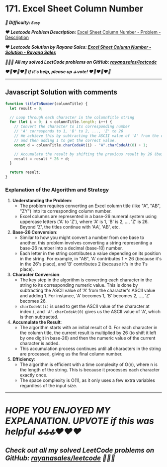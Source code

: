 # 171. Excel Sheet Column Number

**_🌱 Difficulty: `Easy`_**

**_❤️ Leetcode Problem Description:_** [Excel Sheet Column Number - Problem - Description](https://leetcode.com/problems/excel-sheet-column-number/description/)

**_❤️ Leetcode Solution by Rayana Sales: [Excel Sheet Column Number - Solution - Rayana Sales](https://leetcode.com/problems/excel-sheet-column-number/solutions/5695963/runtime-62ms-beats-93-29-simple-to-understand-javascript-solution/)_**

**_💁🏻‍♀️ All my solved LeetCode problems on GitHub: [rayanasales/leetcode](https://github.com/rayanasales/leetcode)_**

**_❤️‍🔥❤️‍🔥❤️‍🔥 If it's help, please up 🔝 vote! ❤️‍🔥❤️‍🔥❤️‍🔥_**

---

## Javascript Solution with comments

```js
function titleToNumber(columnTitle) {
  let result = 0;

  // Loop through each character in the columnTitle string
  for (let i = 0; i < columnTitle.length; i++) {
    // Convert the character to its corresponding number
    // 'A' corresponds to 1, 'B' to 2, ..., 'Z' to 26
    // We achieve this by subtracting the ASCII value of 'A' from the current character
    // and then adding 1 to get the correct value.
    const d = columnTitle.charCodeAt(i) - "A".charCodeAt(0) + 1;

    // Accumulate the result by shifting the previous result by 26 (base-26) and adding the current value.
    result = result * 26 + d;
  }

  return result;
}
```

### Explanation of the Algorithm and Strategy

1. **Understanding the Problem**:
   - The problem requires converting an Excel column title (like "A", "AB", "ZY") into its corresponding column number.
   - Excel columns are represented in a base-26 numeral system using uppercase letters ('A' to 'Z'), where 'A' is 1, 'B' is 2, ..., 'Z' is 26. Beyond 'Z', the titles continue with 'AA', 'AB', etc.
2. **Base-26 Conversion**:
   - Similar to how you might convert a number from one base to another, this problem involves converting a string representing a base-26 number into a decimal (base-10) number.
   - Each letter in the string contributes a value depending on its position in the string. For example, in "AB", 'A' contributes 1 \* 26 (because it's in the 26's place), and 'B' contributes 2 (because it's in the 1's place).
3. **Character Conversion**:
   - The key step in the algorithm is converting each character in the string to its corresponding numeric value. This is done by subtracting the ASCII value of 'A' from the character's ASCII value and adding 1. For instance, 'A' becomes 1, 'B' becomes 2, ..., 'Z' becomes 26.
   - `charCodeAt(i)` is used to get the ASCII value of the character at index `i`, and `'A'.charCodeAt(0)` gives us the ASCII value of 'A', which is then subtracted.
4. **Accumulate the Result**:
   - The algorithm starts with an initial result of 0. For each character in the column title, the current result is multiplied by 26 (to shift it left by one digit in base-26) and then the numeric value of the current character is added.
   - This accumulation process continues until all characters in the string are processed, giving us the final column number.
5. **Efficiency**:
   - The algorithm is efficient with a time complexity of O(n), where n is the length of the string. This is because it processes each character exactly once.
   - The space complexity is O(1), as it only uses a few extra variables regardless of the input size.

---

# **_HOPE YOU ENJOYED MY EXPLANATION. UPVOTE if this was helpful 🔝🔝🔝❤️❤️❤️_**

## **_Check out all my solved LeetCode problems on GitHub: [rayanasales/leetcode](https://github.com/rayanasales/leetcode) 🤙😚🤘_**
